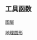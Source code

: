 ## 工具函数

[图层](./layer/index.md)

<!-- [格式化](./format/index.md) -->

<!-- [投影](./projection/index.md) -->

<!-- [距离单位](./distance/index.md) -->

[地理圆形](./realCircle/index.md)

<!-- [计算](./calculate/index.md) -->
